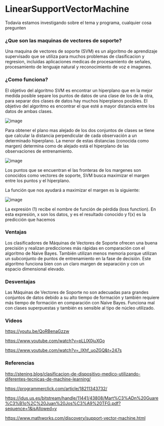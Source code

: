 # LinearSupportVectorMachine

Todavia estamos investigando sobre el tema y programa, cualquier cosa pregunten

### ¿Que son las maquinas de vectores de soporte?
Una maquina de vectores de soporte (SVM) es un algoritmo de aprendizaje supervisado que se utiliza para muchos problemas de clasificacion y regresion, incluidas aplicaciones medicas de procesamiento de señales, procesamiento de lenguaje natural y reconocimiento de voz e imagenes.

### ¿Como funciona?
El objetivo del algoritmo SVM es encontrar un hiperplano que en la mejor medida posible separe los puntos de datos de una clase de los de la otra, para separar dos clases de datos hay muchos hiperplanos posibles. El objetivo del algoritmo es encontrar el que esté a mayor distancia entre los datos de ambas clases.

![image](https://user-images.githubusercontent.com/71536847/118163879-56c4a300-b3d7-11eb-8822-d90dc460ca03.png)


Para obtener el plano mas alejado de los dos conjuntos de clases se tiene que calcular la distancia perpendicular de cada observación a un determinado hiperplano. La menor de estas distancias (conocida como margen) determina como de alejado está el hiperplano de las observaciones de entrenamiento.

![image](https://user-images.githubusercontent.com/71536847/118164867-71e3e280-b3d8-11eb-8879-6cb31256d99a.png)

Los puntos que se encuentran el las fronteras de los margenes son conocidos como vectores de soporte, SVM busca maximizar el margen entre los puntos y el hiperplano.

La función que nos ayudará a maximizar el margen es la siguiente:

![image](https://user-images.githubusercontent.com/71536847/118167198-49a9b300-b3db-11eb-991b-976d32501b6c.png)


La expresión (1) recibe el nombre de función de pérdida (loss function). En esta expresión, x son los datos, y es el resultado conocido y f(x) es la predicción que hacemos

### Ventajas
Los clasificadores de Máquinas de Vectores de Soporte ofrecen una buena precisión y realizan predicciones más rápidas en comparación con el algoritmo de Naive Bayes. También utilizan menos memoria porque utilizan un subconjunto de puntos de entrenamiento en la fase de decisión. Este algoritmo funciona bien con un claro margen de separación y con un espacio dimensional elevado.

### Desventajas
Las Máquinas de Vectores de Soporte no son adecuadas para grandes conjuntos de datos debido a su alto tiempo de formación y también requiere más tiempo de formación en comparación con Naive Bayes. Funciona mal con clases superpuestas y también es sensible al tipo de núcleo utilizado.

### Videos

https://youtu.be/QoRBenaGzzw

https://www.youtube.com/watch?v=pLLlX0juXGo

https://www.youtube.com/watch?v=_lXhf_uoZGQ&t=247s

### Referencias

http://stening.blog/clasificacion-de-dispositivo-medico-utilizando-diferentes-tecnicas-de-machine-learning/

https://programmerclick.com/article/18211343732/

https://idus.us.es/bitstream/handle/11441/43808/Mart%C3%ADn%20Guare%C3%B1o%2C%20Juan%20Jos%C3%A9%20TFG.pdf?sequence=1&isAllowed=y

https://www.mathworks.com/discovery/support-vector-machine.html

